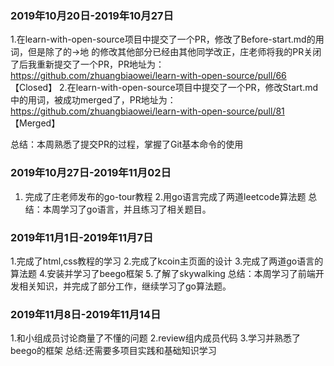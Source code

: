 ### 2019年10月20日-2019年10月27日

1.在learn-with-open-source项目中提交了一个PR，修改了Before-start.md的用词，但是除了的→地 的修改其他部分已经由其他同学改正，庄老师将我的PR关闭了后我重新提交了一个PR，PR地址为： https://github.com/zhuangbiaowei/learn-with-open-source/pull/66   【Closed】
2.在learn-with-open-source项目中提交了一个PR，修改Start.md中的用词，被成功merged了，PR地址为： https://github.com/zhuangbiaowei/learn-with-open-source/pull/81   【Merged】

总结：本周熟悉了提交PR的过程，掌握了Git基本命令的使用

### 2019年10月27日-2019年11月02日
1. 完成了庄老师发布的go-tour教程
2.用go语言完成了两道leetcode算法题
总结：本周学习了go语言，并且练习了相关题目。
### 2019年11月1日-2019年11月7日

1.完成了html,css教程的学习
2.完成了kcoin主页面的设计
3.完成了两道go语言的算法题
4.安装并学习了beego框架
5.了解了skywalking
总结：本周学习了前端开发相关知识，并完成了部分工作，继续学习了go算法题。

### 2019年11月8日-2019年11月14日
1.和小组成员讨论商量了不懂的问题
2.review组内成员代码
3.学习并熟悉了beego的框架
总结:还需要多项目实践和基础知识学习
